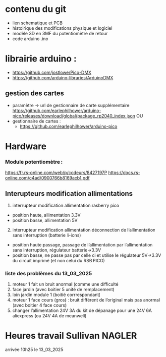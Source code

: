 # contenu du git
- lien schematique et PCB
- histoirique des modifications physique et logiciel
- modèle 3D en 3MF du potentiomètre de retour
- code arduino .ino
# librairie arduino :
- https://github.com/jostlowe/Pico-DMX
- https://github.com/arduino-libraries/ArduinoDMX
## gestion des cartes
- paramètre -> url de gestionnaire de carte supplémentaire
https://github.com/earlephilhower/arduino-pico/releases/download/global/package_rp2040_index.json
OU
- gestionnaire de cartes :
  - https://github.com/earlephilhower/arduino-pico
# Hardware
### Module potentiomètre :
https://fr.rs-online.com/web/p/codeurs/8427197P
https://docs.rs-online.com/c4ad/0900766b8169acb1.pdf

## Interupteurs modification allimentations
1. interrupteur modification allimentation rasberry pico
  - position haute, allimentation 3.3V
  - position basse, allimentation 5V
2. interrupteur modification allimentation déconnection de l’allimentation sans interruption (batterie li-ions)
  - position haute passage, passage de l’allimentation par l’allimentation sans interruption, régulateur batterie->3.3V
  - position basse, ne passe pas par celle ci et utilise le régulateur 5V->3.3V du circuit imprimé (et non celui du RSB PICO)

### liste des problèmes du 13_03_2025
1. moteur 1  fait un bruit anormal (comme une difficulté 
  1. face jardin  (avec boitier 5 unité de remplacement)
  2. loin jardin module 1 (boitié corrrespondant)
3. moteur 1 face cours (gros) : bruit différent de l’original mais pas anormal (avec boitier 4 face cours)
4. changer l’allimentation 24V 3A du kit de dépanage pour une 24V 6A aliexpress (ou 24V 4A de meanwell)

# Heures travail Sullivan NAGLER 
arrivée 10h25 le 13_03_2025
